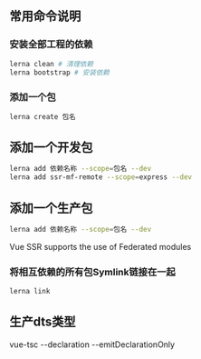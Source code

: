 ## 常用命令说明

### 安装全部工程的依赖
```bash
lerna clean # 清理依赖
lerna bootstrap # 安装依赖
```
### 添加一个包
```bash
lerna create 包名
```
## 添加一个开发包
```bash
lerna add 依赖名称 --scope=包名 --dev
lerna add ssr-mf-remote --scope=express --dev
```
## 添加一个生产包
```bash
lerna add 依赖名称 --scope=包名 --dev
```
Vue SSR supports the use of Federated modules
### 将相互依赖的所有包Symlink链接在一起 
```bash
lerna link
```

## 生产dts类型
vue-tsc --declaration --emitDeclarationOnly